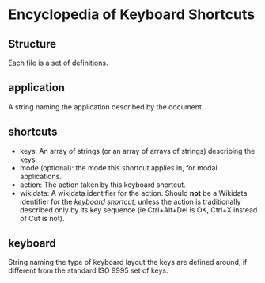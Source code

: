 # Encyclopedia of Keyboard Shortcuts

## Structure

Each file is a set of definitions.

## application

A string naming the application described by the document.

## shortcuts

- keys: An array of strings (or an array of arrays of strings) describing the keys.
- mode (optional): the mode this shortcut applies in, for modal applications.
- action: The action taken by this keyboard shortcut.
- wikidata: A wikidata identifier for the action. Should **not** be a Wikidata
  identifier for the *keyboard shortcut*, unless the action is traditionally
  described only by its key sequence (ie Ctrl+Alt+Del is OK, Ctrl+X instead of Cut
  is not).

## keyboard

String naming the type of keyboard layout the keys are defined around, if different
from the standard ISO 9995 set of keys.
